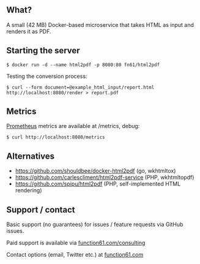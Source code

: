 What?
-----

A small (42 MB) Docker-based microservice that takes HTML as input and renders it as PDF.


Starting the server
-------------------

```
$ docker run -d --name html2pdf -p 8080:80 fn61/html2pdf
```

Testing the conversion process:

```
$ curl --form document=@example_html_input/report.html http://localhost:8080/render > report.pdf
```


Metrics
-------

[Prometheus](https://prometheus.io/) metrics are available at /metrics, debug:

```
$ curl http://localhost:8080/metrics
```


Alternatives
------------

- https://github.com/shouldbee/docker-html2pdf (go, wkhtmltox)
- https://github.com/carlescliment/html2pdf-service (PHP, wkhtmltopdf)
- https://github.com/spipu/html2pdf (PHP, self-implemented HTML rendering)


Support / contact
-----------------

Basic support (no guarantees) for issues / feature requests via GitHub issues.

Paid support is available via [function61.com/consulting](https://function61.com/consulting/)

Contact options (email, Twitter etc.) at [function61.com](https://function61.com/)
